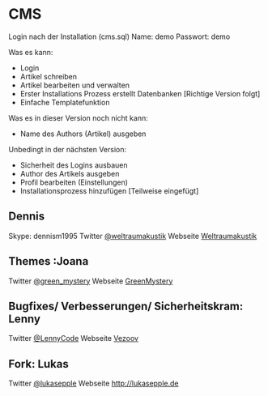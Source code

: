 # CMS
Login nach der Installation (cms.sql)
Name: demo
Passwort: demo

Was es kann:
* Login
* Artikel schreiben
* Artikel bearbeiten und verwalten
* Erster Installations Prozess erstellt Datenbanken [Richtige Version folgt]
* Einfache Templatefunktion

Was es in dieser Version noch nicht kann: 
* Name des Authors (Artikel) ausgeben

Unbedingt in der nächsten Version:
* Sicherheit des Logins ausbauen
* Author des Artikels ausgeben
* Profil bearbeiten (Einstellungen)
* Installationsprozess hinzufügen [Teilweise eingefügt]
  

## Dennis
Skype: dennism1995 
Twitter [@weltraumakustik](http://twitter.com/weltraumakustik)
Webseite [Weltraumakustik](http://weltraumakustik.de)

## Themes :Joana
Twitter [@green_mystery](http://twitter.com/green_mystery)
Webseite [GreenMystery](http://green-mystery.org)

## Bugfixes/ Verbesserungen/ Sicherheitskram: Lenny
Twitter [@LennyCode](https://twitter.com/LennyCode)
Webseite [Vezoov](http://www.vezoov.com/)
## Fork: Lukas
Twitter [@lukasepple](https://twitter.com/lukasepple)
Webseite <http://lukasepple.de>
